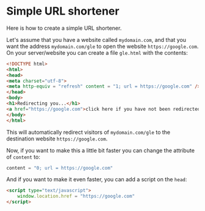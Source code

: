 # Simple URL shortener

Here is how to create a simple URL shortener.

Let's assume that you have a website called `mydomain.com`, and that you want the address `mydomain.com/gle` to open the website `https://google.com`.
On your server/website you can create a file `gle.html` with the contents:

```html
<!DOCTYPE html>
<html>
<head>
<meta charset="utf-8">
<meta http-equiv = "refresh" content = "1; url = https://google.com" />
</head>
<body>
<h1>Redirecting you...</h1>
<a href="https://google.com">click here if you have not been redirected!</a>
</body>
</html>
```

This will automatically redirect visitors of `mydomain.com/gle` to the destination website `https://google.com`.

Now, if you want to make this a little bit faster you can change the attribute of `content` to: 
```js
content = "0; url = https://google.com"
```

And if you want to make it even faster, you can add a script on the `head`:
```html
<script type="text/javascript">
    window.location.href = "https://google.com"
</script>
```
